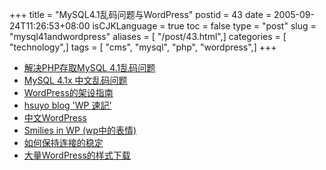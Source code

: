 +++
title = "MySQL4.1乱码问题与WordPress"
postid = 43
date = 2005-09-24T11:26:53+08:00
isCJKLanguage = true
toc = false
type = "post"
slug = "mysql41andwordpress"
aliases = [ "/post/43.html",]
categories = [ "technology",]
tags = [ "cms", "mysql", "php", "wordpress",]
+++


-   [解决PHP存取MySQL
    4.1乱码问题](http://www.douzi.org/weblog/archives/000075.html)
-   [MySQL 4.1x 中文乱码问题](http://yanfeng.org/blog/585/)
-   [WordPress的架设指南](http://www.qiantu.org/index.php?p=167)
-   [hsuyo blog 'WP 速記'](http://blog.hsuyo.info/category/wordpress/)
-   [中文WordPress](http://wordpress.hugmor.com/?cat=5)
-   [Smilies in WP (wp中的表情)](http://yanfeng.org/wp/114/trackback/)
-   [如何保持连接的稳定](http://dark.supercn.net/91/)
-   [大量WordPress的样式下载](http://www.alexking.org/software/wordpress/theme_browser.php)

